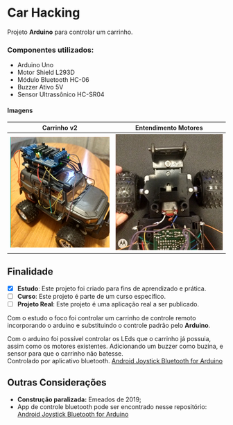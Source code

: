 # Car Hacking

Projeto **Arduino** para controlar um carrinho.

### Componentes utilizados:
- Arduino Uno
- Motor Shield L293D
- Módulo Bluetooth HC-06
- Buzzer Ativo 5V
- Sensor Ultrassônico HC-SR04 

#### Imagens

| Carrinho v2                | Entendimento Motores                | 
|----------------------------------|----------------------------------| 
| ![carrinho](prints/carrinho.png) | ![motores](prints/motores.png) | 

## Finalidade

- [x] **Estudo**: Este projeto foi criado para fins de aprendizado e prática.
- [ ] **Curso**: Este projeto é parte de um curso específico.
- [ ] **Projeto Real**: Este projeto é uma aplicação real a ser publicado.

Com o estudo o foco foi controlar um carrinho de controle remoto incorporando o arduino e substituindo o controle padrão pelo **Arduino**.

Com o arduino foi possível controlar os LEds que o carrinho já possuia, assim como os motores existentes. Adicionando um buzzer como buzina, e sensor para que o carrinho não batesse.  
Controlado por aplicativo bluetooth. [Android Joystick Bluetooth for Arduino](https://github.com/fbvictorhugo/joystick_bluetooth?tab=readme-ov-file#android-joystick-bluetooth-for-arduino-)

## Outras Considerações

- **Construção paralizada:** Emeados de 2019;
- App de controle bluetooth pode ser encontrado nesse repositório: [Android Joystick Bluetooth for Arduino](https://github.com/fbvictorhugo/joystick_bluetooth?tab=readme-ov-file#android-joystick-bluetooth-for-arduino-)
